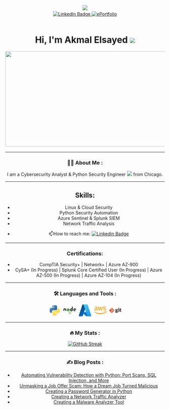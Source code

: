 <div id="header" align="center">
  <img src="https://media1.giphy.com/media/v1.Y2lkPTc5MGI3NjExMm5yaTl2djgxemppOHR1aG92MjZqcmp6OWp2ZDU0cGUxbzFveXkxcSZlcD12MV9pbnRlcm5hbF9naWZfYnlfaWQmY3Q9Zw/PvvSfSDFoAL5e/giphy.gif" width="300"/>
</div>

<div id="badges" align="center">
  <a href="https://www.linkedin.com/in/akmalel/">
    <img src="https://img.shields.io/badge/LinkedIn-blue?style=for-the-badge&logo=linkedin&logoColor=white" alt="LinkedIn Badge"/>
  </a>
  <a href="https://akmalcyber.com">
    <img src="https://img.shields.io/badge/Portfolio-%23000000.svg?style=for-the-badge&logo=firefox&logoColor=#FF7139" alt="ePortfolio"/>
  </a>
<div align="center">
<img src="https://komarev.com/ghpvc/?username=akmalel&style=flat-square&color=blue" alt=""/>
</a>
<h1>
  Hi, I'm Akmal Elsayed
  <img src="https://media.giphy.com/media/hvRJCLFzcasrR4ia7z/giphy.gif" width="30px"/>
</h1>

<div align="center">
  <img src="https://media0.giphy.com/media/v1.Y2lkPTc5MGI3NjExMGd2NWszbmU0OG1oMDhvZXY4aDdqbWFuem1sNDB0cjBkYTl2YmZzaiZlcD12MV9pbnRlcm5hbF9naWZfYnlfaWQmY3Q9Zw/3oKIPEqDGUULpEU0aQ/giphy.gif" width="600" height="300"/>
</div>

---
### :man_technologist: About Me :
I am a Cybersecurity Analyst & Python Security Engineer <img src="https://media.giphy.com/media/WUlplcMpOCEmTGBtBW/giphy.gif" width="30"> from Chicago.

---
<h2>Skills:</h2>
<ul> 
<li> Linux & Cloud Security</li>
<li> Python Security Automation</li>
<li>Azure Sentinel & Splunk SIEM</li>
<li>Network Traffic Analysis</li>
</ul>

- :mailbox:How to reach me: [![Linkedin Badge](https://img.shields.io/badge/LinkedIn-blue?style=for-the-badge&logo=linkedin&logoColor=white)](https://linkedin.com/in/akmalel)

---
<h3>Certifications:</h3>
<ul>
  <li>CompTIA Security+ | Network+ | Azure AZ-900</li>
  <li>CySA+ (In Progress) | Splunk Core Certified User (In Progress) | Azure AZ-500 (In Progress) | Azure AZ-104 (In Progress) </li>
</ul>

---
### :hammer_and_wrench: Languages and Tools : 
<div>
  <img src="https://github.com/devicons/devicon/blob/master/icons/python/python-original.svg" title="Python" alt="Python" width="40" height="40"/>&nbsp;
  <img src="https://github.com/devicons/devicon/blob/master/icons/nodejs/nodejs-original-wordmark.svg" title="NodeJS" alt="NodeJS" width="40" height="40"/>&nbsp;
  <img src="https://github.com/devicons/devicon/blob/master/icons/azure/azure-original.svg" title="Azure" alt="Azure" width="40" height="40"/>&nbsp;
  <img src="https://github.com/devicons/devicon/blob/master/icons/amazonwebservices/amazonwebservices-plain-wordmark.svg" title="AWS" alt="AWS" width="40" height="40"/>&nbsp;
  <img src="https://github.com/devicons/devicon/blob/master/icons/git/git-original-wordmark.svg" title="Git" alt="Git" width="40" height="40"/>
  
</div>

---
### :fire: My Stats :
  [![GitHub Streak](https://streak-stats.demolab.com?user=akmalel&theme=dark)](https://git.io/streak-stats)
  
 ---
### :writing_hand: Blog Posts :
<!-- BLOG-POST-LIST:START -->
- [Automating Vulnerability Detection with Python: Port Scans, SQL Injection, and More](https://akmalcyber.com/2025/01/13/automating-vulnerability-detection-with-python-port-scans-sql-injection-and-more/?utm_source=rss&utm_medium=rss&utm_campaign=automating-vulnerability-detection-with-python-port-scans-sql-injection-and-more)
- [Unmasking a Job Offer Scam: How a Dream Job Turned Malicious](https://akmalcyber.com/2025/01/13/unmasking-a-job-offer-scam-how-a-dream-job-turned-malicious/?utm_source=rss&utm_medium=rss&utm_campaign=unmasking-a-job-offer-scam-how-a-dream-job-turned-malicious)
- [Creating a Password Generator in Python](https://akmalcyber.com/2024/12/29/creating-a-password-generator-in-python/?utm_source=rss&utm_medium=rss&utm_campaign=creating-a-password-generator-in-python)
- [Creating a Network Traffic Analyzer](https://akmalcyber.com/2024/12/28/creating-a-network-traffic-analyzer/?utm_source=rss&utm_medium=rss&utm_campaign=creating-a-network-traffic-analyzer)
- [Creating a Malware Analyzer Tool](https://akmalcyber.com/2024/12/27/creating-a-malware-analyzer-tool/?utm_source=rss&utm_medium=rss&utm_campaign=creating-a-malware-analyzer-tool)
<!-- BLOG-POST-LIST:END --> 

